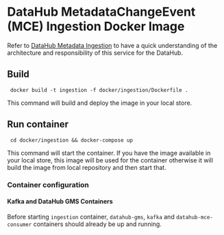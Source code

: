 # DataHub MetadataChangeEvent (MCE) Ingestion Docker Image

Refer to [DataHub Metadata Ingestion](../../metadata-ingestion/mce-cli) to have a quick understanding of the architecture and 
responsibility of this service for the DataHub.

## Build
```
 docker build -t ingestion -f docker/ingestion/Dockerfile .
```
This command will build and deploy the image in your local store.

## Run container
```
 cd docker/ingestion && docker-compose up
```
This command will start the container. If you have the image available in your local store, this image will be used
for the container otherwise it will build the image from local repository and then start that.

### Container configuration

#### Kafka and DataHub GMS Containers
Before starting `ingestion` container, `datahub-gms`, `kafka` and `datahub-mce-consumer` containers should already be up and running. 
